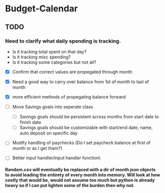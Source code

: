 
#  Budget-Calendar  

##  TODO
### Need to clarify what daily spending is tracking.
- Is it tracking total spent on that day?
- Is it tracking misc spending?
- Is it tracking some categories but not all?

- [x] Confirm that correct values are propegated through month
- [x] Need a good way to carry over balance from 1st of month to last of month
- [x] more efficient methods of propegating balance forward
- [ ] Move Savings goals into seperate class
	- [ ] Savings goals should be persistent across months from start date to finish date
	- [ ] Savings goals should be customizable with start/end date, name, auto deposit on specific day
- [ ] Modify handling of paychecks (Do I set paycheck balance at first of month or as I get them?)
- [ ] Better input handler/input handler function\
      

####  Random.csv will eventually be replaced with a dir of month json objects to avoid loading the entirety of every month into memory. Will look at how costly that would be, would not assume too much but python is already heavy so if I can put lighten some of the burden then why not.